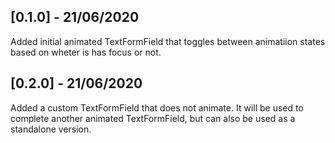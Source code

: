 ## [0.1.0] - 21/06/2020

Added initial animated TextFormField that toggles between animatiion states based on wheter is has focus or not.


## [0.2.0] - 21/06/2020

Added a custom TextFormField that does not animate. It will be used to complete another animated TextFormField, but can also be used as a standalone version.